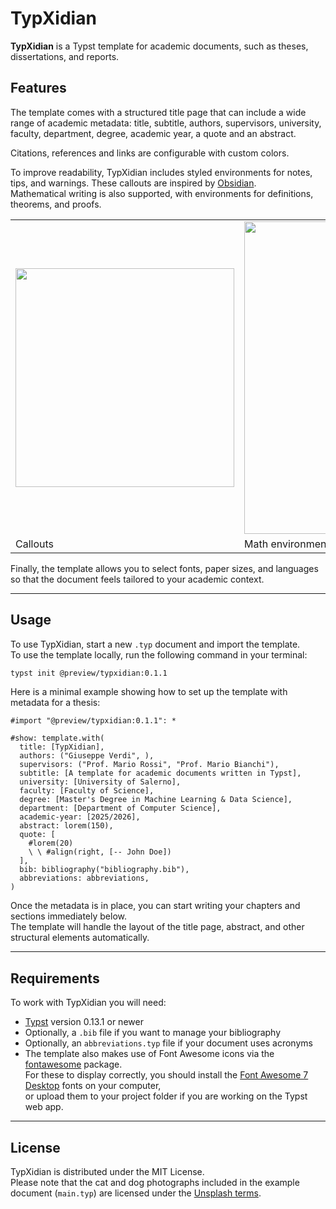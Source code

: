 # TypXidian

**TypXidian** is a Typst template for academic documents, such as theses, dissertations, and reports.

## Features

The template comes with a structured title page that can include a wide range of academic metadata: title, subtitle, authors, supervisors, university, faculty, department, degree, academic year, a quote and an abstract.  

Citations, references and links are configurable with custom colors.   

To improve readability, TypXidian includes styled environments for notes, tips, and warnings. These callouts are inspired by [Obsidian](https://obsidian.md/).  
Mathematical writing is also supported, with environments for definitions, theorems, and proofs.  

<table align="center">
    <tr>
        <td>
              <img src="https://github.com/user-attachments/assets/760fa379-bbae-4159-a181-63e9970224bf" width="350px">
        </td>
        <td>
            <img src="https://github.com/user-attachments/assets/c0023792-3e94-4b3e-82cf-13332423bd79" width="500px">
        </td>
    </tr>
    <tr>
        <td>Callouts</td>
        <td>Math environments</td>
    </tr>
</table>

Finally, the template allows you to select fonts, paper sizes, and languages so that the document feels tailored to your academic context.  

---

## Usage

To use TypXidian, start a new `.typ` document and import the template.  
To use the template locally, run the following command in your terminal:
```bash
typst init @preview/typxidian:0.1.1
```

Here is a minimal example showing how to set up the template with metadata for a thesis:  

```typst
#import "@preview/typxidian:0.1.1": *

#show: template.with(
  title: [TypXidian],
  authors: ("Giuseppe Verdi", ),
  supervisors: ("Prof. Mario Rossi", "Prof. Mario Bianchi"),
  subtitle: [A template for academic documents written in Typst],
  university: [University of Salerno],
  faculty: [Faculty of Science],
  degree: [Master's Degree in Machine Learning & Data Science],
  department: [Department of Computer Science],
  academic-year: [2025/2026],
  abstract: lorem(150),
  quote: [
    #lorem(20)
    \ \ #align(right, [-- John Doe])
  ],
  bib: bibliography("bibliography.bib"),
  abbreviations: abbreviations,
)
```

Once the metadata is in place, you can start writing your chapters and sections immediately below.  
The template will handle the layout of the title page, abstract, and other structural elements automatically.  

---

## Requirements

To work with TypXidian you will need:

- [Typst](https://typst.app/) version 0.13.1 or newer
- Optionally, a `.bib` file if you want to manage your bibliography
- Optionally, an `abbreviations.typ` file if your document uses acronyms
- The template also makes use of Font Awesome icons via the [fontawesome](https://typst.app/universe/package/fontawesome) package.  
  For these to display correctly, you should install the [Font Awesome 7 Desktop](https://fontawesome.com/download) fonts on your computer,  
  or upload them to your project folder if you are working on the Typst web app.

---

## License

TypXidian is distributed under the MIT License.  
Please note that the cat and dog photographs included in the example document (`main.typ`) are licensed under the [Unsplash terms](https://unsplash.com/license).
